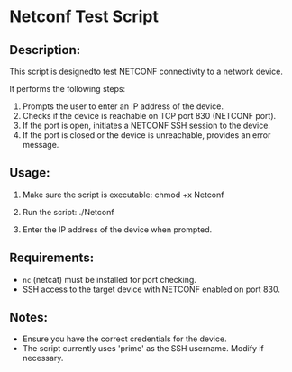 Netconf Test Script
==================

Description:
------------
This script is designedto test NETCONF connectivity to a network device.

It performs the following steps:
1. Prompts the user to enter an IP address of the device.
2. Checks if the device is reachable on TCP port 830 (NETCONF port).
3. If the port is open, initiates a NETCONF SSH session to the device.
4. If the port is closed or the device is unreachable, provides an error message.

Usage:
------
1. Make sure the script is executable:
   chmod +x Netconf

2. Run the script:
   ./Netconf

3. Enter the IP address of the device when prompted.

Requirements:
-------------
- `nc` (netcat) must be installed for port checking.
- SSH access to the target device with NETCONF enabled on port 830.

Notes:
------
- Ensure you have the correct credentials for the device.
- The script currently uses 'prime' as the SSH username. Modify if necessary.
